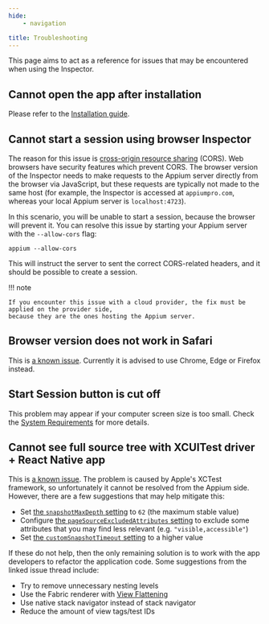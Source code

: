 ```yaml
---
hide:
    - navigation

title: Troubleshooting
---
```


This page aims to act as a reference for issues that may be encountered when using the Inspector.

## Cannot open the app after installation

Please refer to the [Installation guide](./quickstart/installation.md).

## Cannot start a session using browser Inspector

The reason for this issue is [cross-origin resource sharing](https://developer.mozilla.org/en-US/docs/Web/HTTP/CORS)
(CORS). Web browsers have security features which prevent CORS. The browser version of the Inspector
needs to make requests to the Appium server directly from the browser via JavaScript, but these
requests are typically not made to the same host (for example, the Inspector is accessed at
`appiumpro.com`, whereas your local Appium server is `localhost:4723`).

In this scenario, you will be unable to start a session, because the browser will prevent it. You
can resolve this issue by starting your Appium server with the `--allow-cors` flag:

```
appium --allow-cors
```

This will instruct the server to sent the correct CORS-related headers, and it should be possible to
create a session.

!!! note

    If you encounter this issue with a cloud provider, the fix must be applied on the provider side,
    because they are the ones hosting the Appium server.

## Browser version does not work in Safari

This is [a known issue](https://github.com/appium/appium-inspector/issues/103). Currently it is
advised to use Chrome, Edge or Firefox instead.

## Start Session button is cut off

This problem may appear if your computer screen size is too small. Check the
[System Requirements](./quickstart/requirements.md) for more details.

## Cannot see full source tree with XCUITest driver + React Native app

This is [a known issue](https://github.com/appium/appium/issues/14825). The problem is caused by
Apple's XCTest framework, so unfortunately it cannot be resolved from the Appium side. However,
there are a few suggestions that may help mitigate this:

- Set [the `snapshotMaxDepth` setting](https://appium.github.io/appium-xcuitest-driver/latest/settings/)
  to `62` (the maximum stable value)
- Configure [the `pageSourceExcludedAttributes` setting](https://appium.github.io/appium-xcuitest-driver/latest/settings/)
  to exclude some attributes that you may find less relevant (e.g. `"visible,accessible"`)
- Set [the `customSnapshotTimeout` setting](https://appium.github.io/appium-xcuitest-driver/latest/settings/)
  to a higher value

If these do not help, then the only remaining solution is to work with the app developers to
refactor the application code. Some suggestions from the linked issue thread include:

- Try to remove unnecessary nesting levels
- Use the Fabric renderer with [View Flattening](https://reactnative.dev/architecture/view-flattening)
- Use native stack navigator instead of stack navigator
- Reduce the amount of view tags/test IDs
